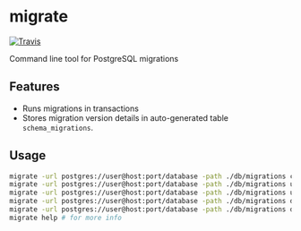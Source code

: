 # migrate
[![Travis](https://travis-ci.org/wallester/migrate.svg?branch=master)](https://travis-ci.org/wallester/migrate)

Command line tool for PostgreSQL migrations 

## Features

* Runs migrations in transactions
* Stores migration version details in auto-generated table ``schema_migrations``.

## Usage

```bash
migrate -url postgres://user@host:port/database -path ./db/migrations create add_field_to_table
migrate -url postgres://user@host:port/database -path ./db/migrations up
migrate -url postgres://user@host:port/database -path ./db/migrations up 1
migrate -url postgres://user@host:port/database -path ./db/migrations down
migrate -url postgres://user@host:port/database -path ./db/migrations down 1
migrate help # for more info
```
